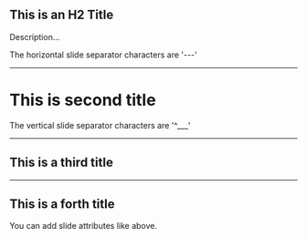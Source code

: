 ## This is an H2 Title

Description...

The horizontal slide separator characters are '---'

---

# This is second title

The vertical slide separator characters are '^___'

___

## This is a third title

---

## This is a forth title

<!-- .slide: data-background="#f70000" data-transition="page" -->

You can add slide attributes like above.

